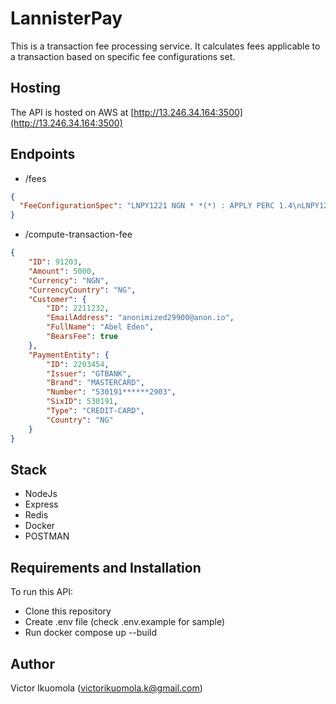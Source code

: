 # LannisterPay

This is a transaction fee processing service. It calculates fees applicable to a transaction based on specific fee configurations set.

## Hosting

The API is hosted on AWS at
[http://13.246.34.164:3500](http://13.246.34.164:3500)

## Endpoints

- /fees
``` json
{
  "FeeConfigurationSpec": "LNPY1221 NGN * *(*) : APPLY PERC 1.4\nLNPY1222 NGN INTL CREDIT-CARD(VISA) : APPLY PERC 5.0\nLNPY1223 NGN LOCL CREDIT-CARD(*) : APPLY FLAT_PERC 50:1.4\nLNPY1224 NGN * BANK-ACCOUNT(*) : APPLY FLAT 100\nLNPY1225 NGN * USSD(MTN) : APPLY PERC 0.55"
}
```

- /compute-transaction-fee
``` json
{
    "ID": 91203,
    "Amount": 5000,
    "Currency": "NGN",
    "CurrencyCountry": "NG",
    "Customer": {
        "ID": 2211232,
        "EmailAddress": "anonimized29900@anon.io",
        "FullName": "Abel Eden",
        "BearsFee": true
    },
    "PaymentEntity": {
        "ID": 2203454,
        "Issuer": "GTBANK",
        "Brand": "MASTERCARD",
        "Number": "530191******2903",
        "SixID": 530191,
        "Type": "CREDIT-CARD",
        "Country": "NG"
    }
}
```

## Stack

- NodeJs
- Express
- Redis
- Docker
- POSTMAN


## Requirements and Installation

To run this API:

- Clone this repository
- Create .env file (check .env.example for sample)
- Run docker compose up --build


## Author

Victor Ikuomola (victorikuomola.k@gmail.com)

